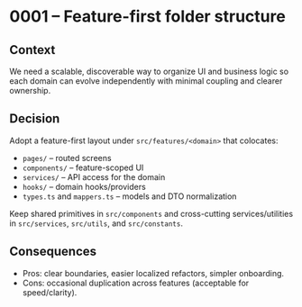 # 0001 – Feature-first folder structure

## Context

We need a scalable, discoverable way to organize UI and business logic so each domain can evolve independently with minimal coupling and clearer ownership.

## Decision

Adopt a feature-first layout under `src/features/<domain>` that colocates:

- `pages/` – routed screens
- `components/` – feature-scoped UI
- `services/` – API access for the domain
- `hooks/` – domain hooks/providers
- `types.ts` and `mappers.ts` – models and DTO normalization

Keep shared primitives in `src/components` and cross-cutting services/utilities in `src/services`, `src/utils`, and `src/constants`.

## Consequences

- Pros: clear boundaries, easier localized refactors, simpler onboarding.
- Cons: occasional duplication across features (acceptable for speed/clarity).
